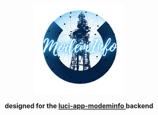 <h2 align="center">
 <img src="https://github.com/Kodo-kakaku/ModemInfo/blob/main/image/logo.png" height="290" width="290">
 <p align="center">
 designed for the <a href="https://github.com/koshev-msk/modemfeed/tree/master/luci/applications/luci-app-modeminfo">luci-app-modeminfo </a> backend  
 </p>
</h2>

